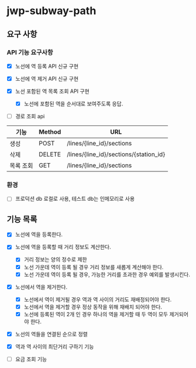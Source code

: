 # jwp-subway-path

## 요구 사항
### API 기능 요구사항
- [x] 노선에 역 등록 API 신규 구현
- [x] 노선에 역 제거 API 신규 구현
- [x] 노선 포함된 역 목록 조회 API 구현
  - [x] 노선에 포함된 역을 순서대로 보여주도록 응답.
- [ ] 경로 조회 api


| 기능    | Method | URL                                    |
|-------|--------|----------------------------------------|
| 생성    | POST   | /lines/{line_id}/sections              |
| 삭제    | DELETE | /lines/{line_id}/sections/{station_id} |
| 목록 조회 | GET    | /lines/{line_id}/sections              |

### 환경
- [ ] 프로덕션 db 로컬로 사용, 테스트 db는 인메모리로 사용

## 기능 목록
- [x] 노선에 역을 등록한다. 
- [x] 노선에 역을 등록할 때 거리 정보도 계산한다.
  - [x] 거리 정보는 양의 정수로 제한
  - [x] 노선 가운데 역이 등록 될 경우 거리 정보를 새롭게 계산해야 한다.
  - [x] 노선 가운데 역이 등록 될 경우, 가능한 거리를 초과한 경우 예외를 발생시킨다.  

- [x] 노선에서 역을 제거한다.
  - [x] 노선에서 역이 제거될 경우 역과 역 사이의 거리도 재배정되어야 한다. 
  - [x] 노선에서 역을 제거할 경우 정상 동작을 위해 재배치 되어야 한다.
  - [x] 노선에 등록된 역이 2개 인 경우 하나의 역을 제거할 때 두 역이 모두 제거되어야 한다.

- [x] 노선의 역들을 연결된 순으로 정렬

- [x] 역과 역 사이의 최단거리 구하기 기능
- [ ] 요금 조회 기능
 
